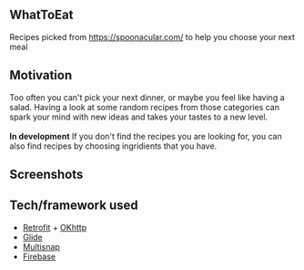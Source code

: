 ## WhatToEat
Recipes picked from https://spoonacular.com/ to help you choose your next meal

## Motivation
Too often you can't pick your next dinner, or maybe you feel like having a salad. Having a look at some random recipes from those categories can spark your mind with new ideas and takes your tastes to a new level. <br /><br />
<b>In development</b> If you don't find the recipes you are looking for, you can also find recipes by choosing ingridients that you have.

## Screenshots

## Tech/framework used

- [Retrofit](https://square.github.io/retrofit/) + [OKhttp](https://square.github.io/okhttp/)
- [Glide](https://github.com/bumptech/glide)
- [Multisnap](https://github.com/TakuSemba/MultiSnapRecyclerView)
- [Firebase](https://firebase.google.com/)
